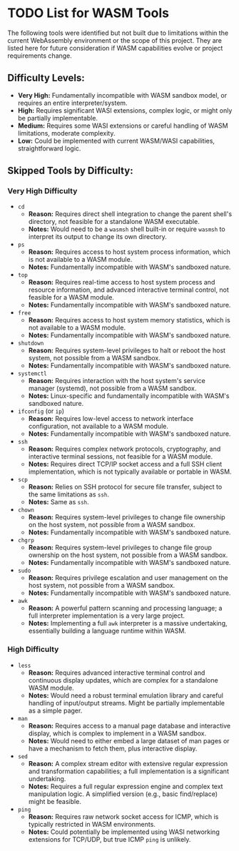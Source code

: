 # TODO List for WASM Tools

The following tools were identified but not built due to limitations within the current WebAssembly environment or the scope of this project. They are listed here for future consideration if WASM capabilities evolve or project requirements change.

## Difficulty Levels:

*   **Very High:** Fundamentally incompatible with WASM sandbox model, or requires an entire interpreter/system.
*   **High:** Requires significant WASI extensions, complex logic, or might only be partially implementable.
*   **Medium:** Requires some WASI extensions or careful handling of WASM limitations, moderate complexity.
*   **Low:** Could be implemented with current WASM/WASI capabilities, straightforward logic.

## Skipped Tools by Difficulty:

### Very High Difficulty

-   `cd`
    -   **Reason:** Requires direct shell integration to change the parent shell's directory, not feasible for a standalone WASM executable.
    -   **Notes:** Would need to be a `wasmsh` shell built-in or require `wasmsh` to interpret its output to change its own directory.
-   `ps`
    -   **Reason:** Requires access to host system process information, which is not available to a WASM module.
    -   **Notes:** Fundamentally incompatible with WASM's sandboxed nature.
-   `top`
    -   **Reason:** Requires real-time access to host system process and resource information, and advanced interactive terminal control, not feasible for a WASM module.
    -   **Notes:** Fundamentally incompatible with WASM's sandboxed nature.
-   `free`
    -   **Reason:** Requires access to host system memory statistics, which is not available to a WASM module.
    -   **Notes:** Fundamentally incompatible with WASM's sandboxed nature.
-   `shutdown`
    -   **Reason:** Requires system-level privileges to halt or reboot the host system, not possible from a WASM sandbox.
    -   **Notes:** Fundamentally incompatible with WASM's sandboxed nature.
-   `systemctl`
    -   **Reason:** Requires interaction with the host system's service manager (systemd), not possible from a WASM sandbox.
    -   **Notes:** Linux-specific and fundamentally incompatible with WASM's sandboxed nature.
-   `ifconfig` (or `ip`)
    -   **Reason:** Requires low-level access to network interface configuration, not available to a WASM module.
    -   **Notes:** Fundamentally incompatible with WASM's sandboxed nature.
-   `ssh`
    -   **Reason:** Requires complex network protocols, cryptography, and interactive terminal sessions, not feasible for a WASM module.
    -   **Notes:** Requires direct TCP/IP socket access and a full SSH client implementation, which is not typically available or portable in WASM.
-   `scp`
    -   **Reason:** Relies on SSH protocol for secure file transfer, subject to the same limitations as `ssh`.
    -   **Notes:** Same as `ssh`.
-   `chown`
    -   **Reason:** Requires system-level privileges to change file ownership on the host system, not possible from a WASM sandbox.
    -   **Notes:** Fundamentally incompatible with WASM's sandboxed nature.
-   `chgrp`
    -   **Reason:** Requires system-level privileges to change file group ownership on the host system, not possible from a WASM sandbox.
    -   **Notes:** Fundamentally incompatible with WASM's sandboxed nature.
-   `sudo`
    -   **Reason:** Requires privilege escalation and user management on the host system, not possible from a WASM sandbox.
    -   **Notes:** Fundamentally incompatible with WASM's sandboxed nature.
-   `awk`
    -   **Reason:** A powerful pattern scanning and processing language; a full interpreter implementation is a very large project.
    -   **Notes:** Implementing a full `awk` interpreter is a massive undertaking, essentially building a language runtime within WASM.

### High Difficulty

-   `less`
    -   **Reason:** Requires advanced interactive terminal control and continuous display updates, which are complex for a standalone WASM module.
    -   **Notes:** Would need a robust terminal emulation library and careful handling of input/output streams. Might be partially implementable as a simple pager.
-   `man`
    -   **Reason:** Requires access to a manual page database and interactive display, which is complex to implement in a WASM sandbox.
    -   **Notes:** Would need to either embed a large dataset of man pages or have a mechanism to fetch them, plus interactive display.
-   `sed`
    -   **Reason:** A complex stream editor with extensive regular expression and transformation capabilities; a full implementation is a significant undertaking.
    -   **Notes:** Requires a full regular expression engine and complex text manipulation logic. A simplified version (e.g., basic find/replace) might be feasible.
-   `ping`
    -   **Reason:** Requires raw network socket access for ICMP, which is typically restricted in WASM environments.
    -   **Notes:** Could potentially be implemented using WASI networking extensions for TCP/UDP, but true ICMP `ping` is unlikely.